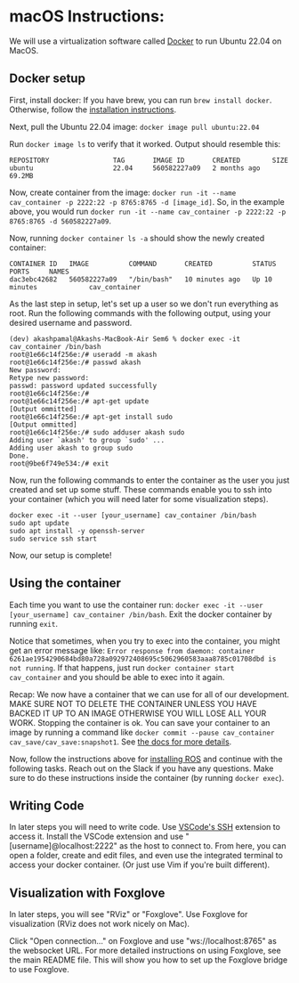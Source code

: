 # macOS Instructions:
We will use a virtualization software called [Docker](https://www.docker.com/) to run Ubuntu 22.04 on MacOS.

## Docker setup
First, install docker:
If you have brew, you can run `brew install docker`. Otherwise, follow the [installation instructions](https://docs.docker.com/desktop/setup/install/mac-install/#:~:text=GB%20of%20RAM.-,Install%20and%20run%20Docker%20Desktop%20on%20Mac,-Tip).

Next, pull the Ubuntu 22.04 image: `docker image pull ubuntu:22.04`

Run `docker image ls` to verify that it worked. Output should resemble this:
```
REPOSITORY                TAG       IMAGE ID       CREATED        SIZE
ubuntu                    22.04     560582227a09   2 months ago   69.2MB
```

Now, create container from the image: `docker run -it --name cav_container -p 2222:22 -p 8765:8765 -d [image_id]`. So, in the example above, you would run `docker run -it --name cav_container -p 2222:22 -p 8765:8765 -d 560582227a09`.

Now, running `docker container ls -a` should show the newly created container:

```
CONTAINER ID   IMAGE          COMMAND       CREATED          STATUS          PORTS     NAMES
dac3ebc42682   560582227a09   "/bin/bash"   10 minutes ago   Up 10 minutes             cav_container
```
As the last step in setup, let's set up a user so we don't run everything as root. Run the following commands with the following output, using your desired username and password.
```
(dev) akashpamal@Akashs-MacBook-Air Sem6 % docker exec -it cav_container /bin/bash
root@1e66c14f256e:/# useradd -m akash
root@1e66c14f256e:/# passwd akash
New password:
Retype new password:
passwd: password updated successfully
root@1e66c14f256e:/#
root@1e66c14f256e:/# apt-get update
[Output ommitted]
root@1e66c14f256e:/# apt-get install sudo
[Output ommitted]
root@1e66c14f256e:/# sudo adduser akash sudo
Adding user `akash' to group `sudo' ...
Adding user akash to group sudo
Done.
root@9be6f749e534:/# exit
```

Now, run the following commands to enter the container as the user you just created and set up some stuff. These commands enable you to ssh into your container (which you will need later for some visualization steps).

```
docker exec -it --user [your_username] cav_container /bin/bash
sudo apt update
sudo apt install -y openssh-server
sudo service ssh start
```
Now, our setup is complete!

## Using the container
Each time you want to use the container run: `docker exec -it --user [your_username] cav_container /bin/bash`. Exit the docker container by running `exit`.

Notice that sometimes, when you try to exec into the container, you might get an error message like: `Error response from daemon: container 6261ae1954290684bd80a728a092972408695c5062960583aaa8785c01708dbd is not running`. If that happens, just run `docker container start cav_container` and you should be able to exec into it again.


Recap:
We now have a container that we can use for all of our development. MAKE SURE NOT TO DELETE THE CONTAINER UNLESS YOU HAVE BACKED IT UP TO AN IMAGE OTHERWISE YOU WILL LOSE ALL YOUR WORK. Stopping the container is ok. You can save your container to an image by running a command like `docker commit --pause cav_container cav_save/cav_save:snapshot1`. See [the docs for more details](https://docs.docker.com/reference/cli/docker/container/commit/).


Now, follow the instructions above for [installing ROS](https://docs.ros.org/en/humble/Installation/Ubuntu-Install-Debs.html) and continue with the following tasks. Reach out on the Slack if you have any questions. Make sure to do these instructions inside the container (by running `docker exec`).

## Writing Code

In later steps you will need to write code. Use [VSCode's SSH](https://code.visualstudio.com/docs/remote/ssh) extension to access it. Install the VSCode extension and use "[username]@localhost:2222" as the host to connect to. From here, you can open a folder, create and edit files, and even use the integrated terminal to access your docker container. (Or just use Vim if you're built different). 

## Visualization with Foxglove
In later steps, you will see "RViz" or "Foxglove". Use Foxglove for visualization (RViz does not work nicely on Mac).

Click "Open connection..." on Foxglove and use "ws://localhost:8765" as the websocket URL. For more detailed instructions on using Foxglove, see the main README file. This will show you how to set up the Foxglove bridge to use Foxglove.